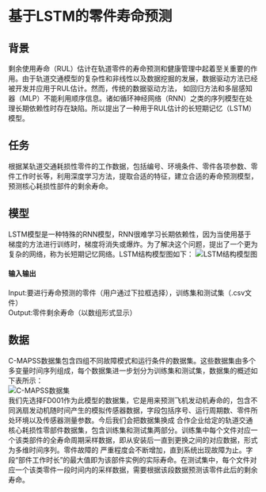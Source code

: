 基于LSTM的零件寿命预测
====
背景
-------
剩余使用寿命（RUL）估计在轨道零件的寿命预测和健康管理中起着至关重要的作用。由于轨道交通模型的复杂性和非线性以及数据挖掘的发展，数据驱动方法已经被开发并应用于RUL估计。然而，传统的数据驱动方法，
如回归方法和多层感知器（MLP）不能利用顺序信息。诸如循环神经网络（RNN）之类的序列模型在处理长期依赖性时存在缺陷。所以提出了一种用于RUL估计的长短期记忆（LSTM）模型。

任务
-------
根据某轨道交通耗损性零件的工作数据，包括编号、环境条件、零件各项参数、零件工作时长等，利用深度学习方法，提取合适的特征，建立合适的寿命预测模型，预测核心耗损性部件的剩余寿命。

模型
-------
LSTM模型是一种特殊的RNN模型，RNN很难学习长期依赖性，因为当使用基于梯度的方法进行训练时，梯度将消失或爆炸。为了解决这个问题，提出了一个更为复杂的网络，称为长短期记忆网络。LSTM结构模型图如下：
![LSTM结构模型图](https://img-blog.csdnimg.cn/369ef0cc3534453abc9827a8633986c7.png?x-oss-process=image)
#### 输入输出
Input:要进行寿命预测的零件（用户通过下拉框选择），训练集和测试集（.csv文件）<br>
Output:零件剩余寿命（以数组形式显示）

数据
-------
C-MAPSS数据集包含四组不同故障模式和运行条件的数据集。这些数据集由多个多变量时间序列组成，每个数据集进一步划分为训练集和测试集，数据集的概述如下表所示：<br>
![C-MAPSS数据集](https://img-blog.csdnimg.cn/f1c815a356904479905bad3f064ff20a.png)<br>
我们先选择FD001作为此模型的数据集，它是用来预测飞机发动机寿命的，包含不同涡扇发动机随时间产生的模拟传感器数据，字段包括序号、运行周期数、零件所处环境以及传感器测量参数。今后我们会把数据集换成
合作企业给定的轨道交通核心耗损性零部件数据集，包含训练集和测试集两部分。训练集中每个文件对应一个该类部件的全寿命周期采样数据，即从安装后一直到更换之间的对应数据，形式为多维时间序列。零件故障的
严重程度会不断增加，直到系统出现故障为止。字段“部件工作时长”的最大值即为该部件实例的实际寿命。在测试集中，每个文件对应一个该类零件一段时间内的采样数据，需要根据该段数据预测该零件此后的剩余寿命。
